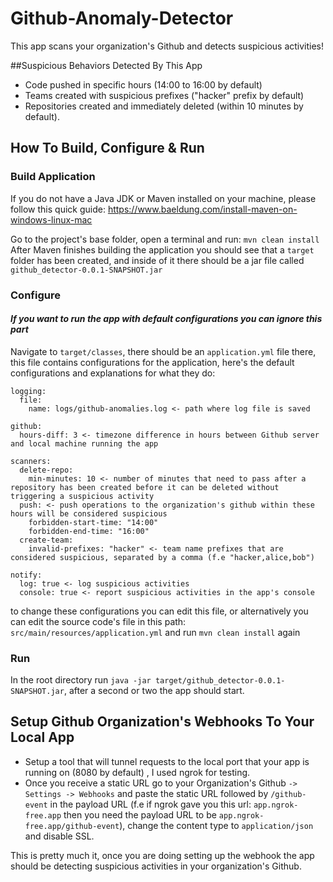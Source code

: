 # Github-Anomaly-Detector

This app scans your organization's Github and detects suspicious activities!

##Suspicious Behaviors Detected By This App
- Code pushed in specific hours (14:00 to 16:00 by default)
- Teams created with suspicious prefixes ("hacker" prefix by default)
- Repositories created and immediately deleted (within 10 minutes by default).

## How To Build, Configure & Run

### Build Application
If you do not have a Java JDK or Maven installed on your machine, please follow this quick guide:
  https://www.baeldung.com/install-maven-on-windows-linux-mac
 
Go to the project's base folder, open a terminal and run: `mvn clean install`
After Maven finishes building the application you should see that a `target` folder has been created, and inside of it there should be a jar file called `github_detector-0.0.1-SNAPSHOT.jar`

### Configure

#### ***If you want to run the app with default configurations you can ignore this part***

Navigate to `target/classes`, there should be an `application.yml` file there, this file contains configurations for the application, here's the default configurations and explanations for what they do:

```
logging:
  file:
    name: logs/github-anomalies.log <- path where log file is saved

github:
  hours-diff: 3 <- timezone difference in hours between Github server and local machine running the app

scanners:
  delete-repo:
    min-minutes: 10 <- number of minutes that need to pass after a repository has been created before it can be deleted without triggering a suspicious activity
  push: <- push operations to the organization's github within these hours will be considered suspicious
    forbidden-start-time: "14:00"
    forbidden-end-time: "16:00"
  create-team:
    invalid-prefixes: "hacker" <- team name prefixes that are considered suspicious, separated by a comma (f.e "hacker,alice,bob")

notify:
  log: true <- log suspicious activities
  console: true <- report suspicious activities in the app's console
```

to change these configurations you can edit this file, or alternatively you can edit the source code's file in this path: `src/main/resources/application.yml` and run `mvn clean install` again


### Run
In the root directory run `java -jar target/github_detector-0.0.1-SNAPSHOT.jar`, after a second or two the app should start.


## Setup Github Organization's Webhooks To Your Local App

- Setup a tool that will tunnel requests to the local port that your app is running on (8080 by default) , I used ngrok for testing.
- Once you receive a static URL go to your Organization's Github `-> Settings -> Webhooks` and paste the static URL followed by `/github-event` in the payload URL (f.e if ngrok gave you this url: `app.ngrok-free.app` then you need the payload URL to be `app.ngrok-free.app/github-event`), change the content type to `application/json` and disable SSL.

This is pretty much it, once you are doing setting up the webhook the app should be detecting suspicious activities in your organization's Github.



